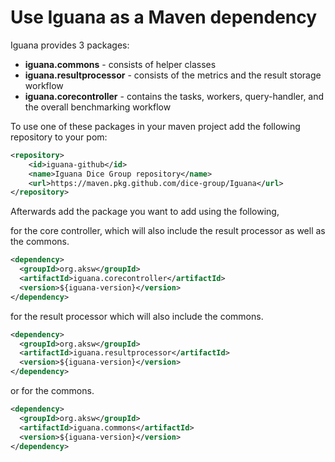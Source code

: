 # Use Iguana as a Maven dependency

Iguana provides 3 packages:
- **iguana.commons** - consists of helper classes
- **iguana.resultprocessor** - consists of the metrics and the result storage workflow
- **iguana.corecontroller** - contains the tasks, workers, query-handler, and the overall benchmarking workflow

To use one of these packages in your maven project add the following repository to your pom:

```xml
<repository>
	<id>iguana-github</id>
	<name>Iguana Dice Group repository</name>
	<url>https://maven.pkg.github.com/dice-group/Iguana</url>
</repository>
```

Afterwards add the package you want to add using the following, 

for the core controller, which will also include the result processor as well as the commons.

```xml
<dependency>
  <groupId>org.aksw</groupId>
  <artifactId>iguana.corecontroller</artifactId>
  <version>${iguana-version}</version>
</dependency> 
```

for the result processor which will also include the commons. 

```xml
<dependency>
  <groupId>org.aksw</groupId>
  <artifactId>iguana.resultprocessor</artifactId>
  <version>${iguana-version}</version>
</dependency> 
```

or for the commons.

```xml
<dependency>
  <groupId>org.aksw</groupId>
  <artifactId>iguana.commons</artifactId>
  <version>${iguana-version}</version>
</dependency> 
```
